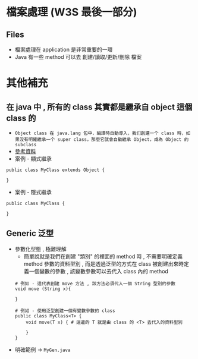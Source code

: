 # 檔案處理 (W3S 最後一部分)

## Files
- 檔案處理在 application 是非常重要的一環
- Java 有一些 method 可以去 創建/讀取/更新/刪除 檔案

# 其他補充

## 在 java 中 , 所有的 class 其實都是繼承自 object 這個 class 的 
- `Object class 在 java.lang 包中，編譯時自動導入，我们創建一个 class 時，如果沒有明確繼承一个 super class，那麼它就會自動繼承 Object，成為 Object 的 subclass`
- [參考資料](https://www.runoob.com/java/java-object-class.html)
- 案例 - 顯式繼承
```
public class MyClass extends Object {

}
```
- 案例 - 隱式繼承
```
public class MyClass {

}
```

## Generic 泛型
- 參數化型態 , 極難理解
    - 簡單說就是我們在創建 "類別" 的裡面的 method 時 , 不需要明確定義 method 參數的資料型別 , 而是透過泛型的方式在 class 被創建出來時定義一個變數的參數 , 該變數參數可以去代入 class 內的 method
    ```
    # 例如 - 這代表創建 move 方法 , 該方法必須代入一個 String 型別的參數
    void move (String x){

    }
    ```
    ```
    # 例如 - 使用泛型創建一個有變數參數的 class
    public class MyClass<T> {
        void move(T x) { # 這邊的 T 就是由 class 的 <T> 去代入的資料型別

        }
    }
    ```
- 明確範例 -> `MyGen.java`